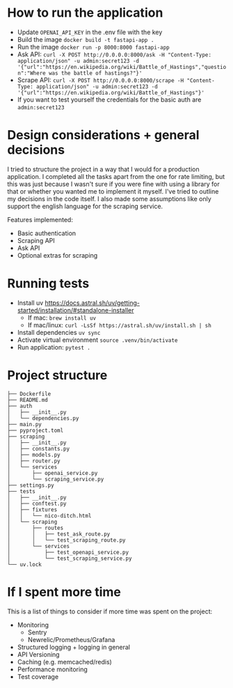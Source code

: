 # How to run the application

- Update `OPENAI_API_KEY` in the .env file with the key
- Build the image `docker build -t fastapi-app .`
- Run the image `docker run -p 8000:8000 fastapi-app`
- Ask API: `curl -X POST http://0.0.0.0:8000/ask -H "Content-Type: application/json" -u admin:secret123 -d '{"url":"https://en.wikipedia.org/wiki/Battle_of_Hastings","question":"Where was the battle of hastings?"}'`
- Scrape API: `curl -X POST http://0.0.0.0:8000/scrape -H "Content-Type: application/json" -u admin:secret123 -d '{"url":"https://en.wikipedia.org/wiki/Battle_of_Hastings"}'`
- If you want to test yourself the credentials for the basic auth are `admin:secret123`

# Design considerations + general decisions

I tried to structure the project in a way that I would for a production application. I completed all the tasks apart
from the one for rate limiting, but this was just because I wasn't sure if you were fine with using a library for that
or whether you wanted me to implement it myself. I've tried to outline my decisions in the code itself. I also made some
assumptions like only support the english language for the scraping service. 

Features implemented:
- Basic authentication
- Scraping API
- Ask API
- Optional extras for scraping

# Running tests

- Install uv https://docs.astral.sh/uv/getting-started/installation/#standalone-installer
    - If mac: `brew install uv`
    - If mac/linux: `curl -LsSf https://astral.sh/uv/install.sh | sh`
- Install dependencies `uv sync`
- Activate virtual environment `source .venv/bin/activate`
- Run application: `pytest .`

# Project structure

```
├── Dockerfile
├── README.md
├── auth
│   ├── __init__.py
│   └── dependencies.py
├── main.py
├── pyproject.toml
├── scraping
│   ├── __init__.py
│   ├── constants.py
│   ├── models.py
│   ├── router.py
│   └── services
│       ├── openai_service.py
│       └── scraping_service.py
├── settings.py
├── tests
│   ├── __init__.py
│   ├── conftest.py
│   ├── fixtures
│   │   └── nico-ditch.html
│   └── scraping
│       ├── routes
│       │   ├── test_ask_route.py
│       │   └── test_scraping_route.py
│       └── services
│           ├── test_openapi_service.py
│           └── test_scraping_service.py
└── uv.lock
```

# If I spent more time
This is a list of things to consider if more time was spent on the project:
- Monitoring
    - Sentry
    - Newrelic/Prometheus/Grafana
- Structured logging + logging in general
- API Versioning
- Caching (e.g. memcached/redis)
- Performance monitoring
- Test coverage
